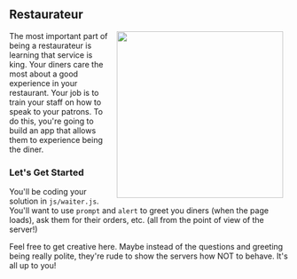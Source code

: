 ## Restaurateur

<img src="https://s3.amazonaws.com/after-school-assets/waiter.gif" align="right" hspace="10" width="300px">

The most important part of being a restaurateur is learning that service is king. Your diners care the most about a good experience in your restaurant. Your job is to train your staff on how to speak to your patrons. To do this, you're going to build an app that allows them to experience being the diner.

### Let's Get Started

You'll be coding your solution in `js/waiter.js`. You'll want to use `prompt` and `alert` to greet you diners (when the page loads), ask them for their orders, etc. (all from the point of view of the server!)

Feel free to get creative here. Maybe instead of the questions and greeting being really polite, they're rude to show the servers how NOT to behave. It's all up to you!